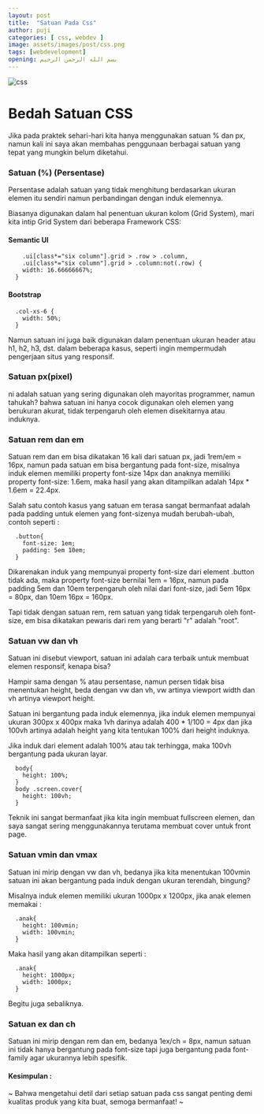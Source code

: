 ```yaml
---
layout: post
title:  "Satuan Pada Css"
author: puji
categories: [ css, webdev ]
image: assets/images/post/css.png
tags: [webdevelopment]
opening: بسم الله الرحمن الرحيم
---  
```


![css]({{site.url}}/assets/images/post/css.png)  

# Bedah Satuan CSS  
Jika pada praktek sehari-hari kita hanya menggunakan satuan % dan px, namun kali ini saya akan membahas penggunaan berbagai satuan yang tepat yang mungkin belum diketahui.  

### Satuan (%) (Persentase)  

Persentase adalah satuan yang tidak menghitung berdasarkan ukuran elemen itu sendiri namun perbandingan dengan induk elemennya.

Biasanya digunakan dalam hal penentuan ukuran kolom (Grid System), mari kita intip Grid System dari beberapa Framework CSS:  

#### Semantic UI  

```
	.ui[class*="six column"].grid > .row > .column,
  	.ui[class*="six column"].grid > .column:not(.row) {
    width: 16.66666667%;
  }
```
#### Bootstrap  

```
  .col-xs-6 {
    width: 50%;
  }
```  

Namun satuan ini juga baik digunakan dalam penentuan ukuran header atau h1, h2, h3, dst. dalam beberapa kasus, seperti ingin mempermudah pengerjaan situs yang responsif.  

### Satuan px(pixel)  

ni adalah satuan yang sering digunakan oleh mayoritas programmer, namun tahukah? bahwa satuan ini hanya cocok digunakan oleh elemen yang berukuran akurat, tidak terpengaruh oleh elemen disekitarnya atau induknya.  

### Satuan rem dan em  

Satuan rem dan em bisa dikatakan 16 kali dari satuan px, jadi 1rem/em = 16px, namun pada satuan em bisa bergantung pada font-size, misalnya induk elemen memiliki property font-size 14px dan anaknya memiliki property font-size: 1.6em, maka hasil yang akan ditampilkan adalah 14px * 1.6em = 22.4px.

Salah satu contoh kasus yang satuan em terasa sangat bermanfaat adalah pada padding untuk elemen yang font-sizenya mudah berubah-ubah, contoh seperti :  

```
  .button{
    font-size: 1em;
    padding: 5em 10em;
  }
```  

Dikarenakan induk yang mempunyai property font-size dari element .button tidak ada, maka property font-size bernilai 1em = 16px, namun pada padding 5em dan 10em terpengaruh oleh nilai dari font-size, jadi 5em 16px = 80px, dan 10em 16px = 160px.

Tapi tidak dengan satuan rem, rem satuan yang tidak terpengaruh oleh font-size, em bisa dikatakan pewaris dari rem yang berarti "r" adalah "root".  

### Satuan vw dan vh  

Satuan ini disebut viewport, satuan ini adalah cara terbaik untuk membuat elemen responsif, kenapa bisa?

Hampir sama dengan % atau persentase, namun persen tidak bisa menentukan height, beda dengan vw dan vh, vw artinya viewport width dan vh artinya viewport height.

Satuan ini bergantung pada induk elemennya, jika induk elemen mempunyai ukuran 300px x 400px maka 1vh darinya adalah 400 * 1/100 = 4px dan jika 100vh artinya adalah height yang kita tentukan 100% dari height induknya.

Jika induk dari element adalah 100% atau tak terhingga, maka 100vh bergantung pada ukuran layar.  

```
  body{
    height: 100%;
  }
  body .screen.cover{
    height: 100vh;
  }
```  

Teknik ini sangat bermanfaat jika kita ingin membuat fullscreen elemen, dan saya sangat sering menggunakannya terutama membuat cover untuk front page.  

### Satuan vmin dan vmax  

Satuan ini mirip dengan vw dan vh, bedanya jika kita menentukan 100vmin satuan ini akan bergantung pada induk dengan ukuran terendah, bingung?

Misalnya induk elemen memiliki ukuran 1000px x 1200px, jika anak elemen memakai :  

```
  .anak{
    height: 100vmin;
    width: 100vmin;
  }
```  

Maka hasil yang akan ditampilkan seperti :  

```
  .anak{
    height: 1000px;
    width: 1000px;
  }
```  

Begitu juga sebaliknya.  

### Satuan ex dan ch  

Satuan ini mirip dengan rem dan em, bedanya 1ex/ch = 8px, namun satuan ini tidak hanya bergantung pada font-size tapi juga bergantung pada font-family agar ukurannya lebih spesifik.  

#### Kesimpulan : 

~ Bahwa mengetahui detil dari setiap satuan pada css sangat penting demi kualitas produk yang kita buat, semoga bermanfaat! ~